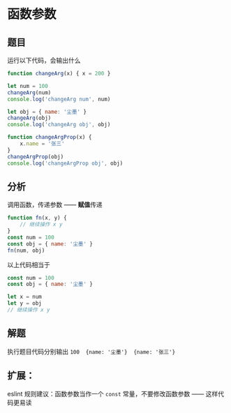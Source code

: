 # 函数参数

## 题目

运行以下代码，会输出什么

```js
function changeArg(x) { x = 200 }

let num = 100
changeArg(num)
console.log('changeArg num', num)

let obj = { name: '尘墨' }
changeArg(obj)
console.log('changeArg obj', obj)

function changeArgProp(x) {
    x.name = '张三'
}
changeArgProp(obj)
console.log('changeArgProp obj', obj)
```

## 分析

调用函数，传递参数 —— **赋值**传递

```js
function fn(x, y) {
    // 继续操作 x y
}
const num = 100
const obj = { name: '尘墨' }
fn(num, obj)
```

以上代码相当于

```js
const num = 100
const obj = { name: '尘墨' }

let x = num
let y = obj
// 继续操作 x y
```

## 解题

执行题目代码分别输出 `100  {name: '尘墨'}  {name: '张三'}`

## 扩展：

eslint 规则建议：函数参数当作一个 `const` 常量，不要修改函数参数 —— 这样代码更易读
